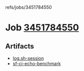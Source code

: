 refs/jobs/3451784550

# Job [3451784550](https://github.com/rokmoln/support-firecloud/runs/3451784550?check_suite_focus=true)

## Artifacts

* [log.sh-session](log.sh-session)
* [sf-ci-echo-benchmark](sf-ci-echo-benchmark)

